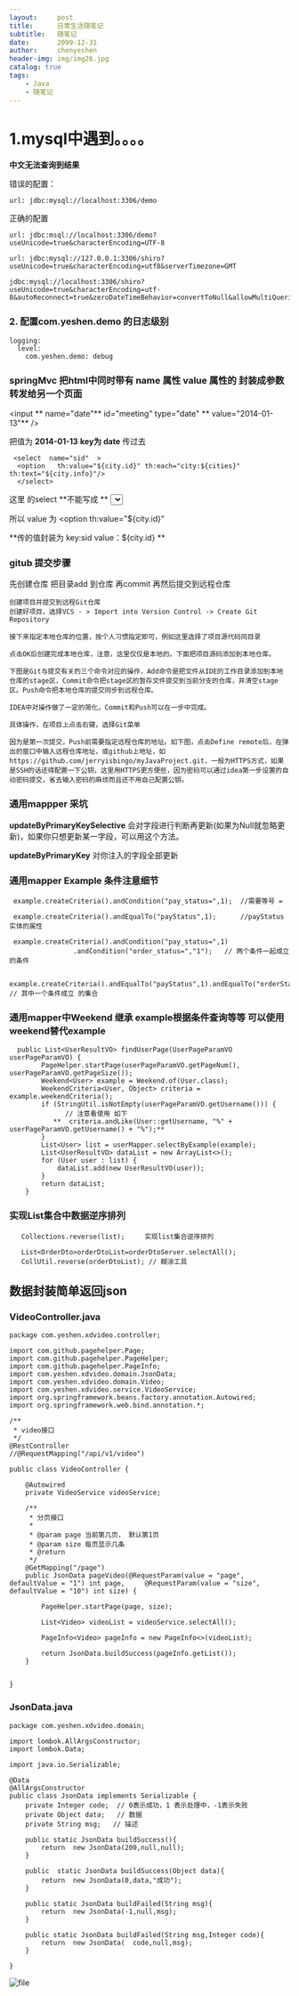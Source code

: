 ```yaml
---
layout:     post
title:      日常生活随笔记
subtitle:   随笔记
date:       2099-12-31
author:     chenyeshen
header-img: img/img26.jpg
catalog: true
tags:
    - Java
    - 随笔记
---
```




# 1.mysql中遇到。。。。

 **中文无法查询到结果** 

错误的配置： 

```
url: jdbc:mysql://localhost:3306/demo

```

正确的配置  

```url: jdbc:msql://localhost:3306/demo?useUnicode=true&characterEncoding=UTF-8```


 ``` url: jdbc:mysql://127.0.0.1:3306/shiro?useUnicode=true&characterEncoding=utf8&serverTimezone=GMT ```

```
jdbc:mysql://localhost:3306/shiro?useUnicode=true&characterEncoding=utf-8&autoReconnect=true&zeroDateTimeBehavior=convertToNull&allowMultiQueries=true&useSSL=false
```

### 2. 配置com.yeshen.demo 的日志级别
```
logging:
  level:
    com.yeshen.demo: debug
```
### springMvc  把html中同时带有 name 属性  value 属性的 封装成参数  转发给另一个页面

<input ** name="date"**  id="meeting" type="date" ** value="2014-01-13"** /></div>

把值为  **2014-01-13**   **key为 date**  传过去


```
 <select  name="sid"  >
  <option   th:value="${city.id}" th:each="city:${cities}" th:text="${city.info}"/>
  </select>
```
这里 的select  **不能写成 **  <select  name="sid" value="${city.id}" >

所以 value 为  <option   th:value="${city.id}"

 **传的值封装为 
key:sid
value：${city.id}  ** 


### gitub 提交步骤     
 先创建仓库  把目录add 到仓库  再commit 再然后提交到远程仓库


```
创建项目并提交到远程Git仓库
创建好项目，选择VCS - > Import into Version Control -> Create Git Repository

接下来指定本地仓库的位置，按个人习惯指定即可，例如这里选择了项目源代码同目录

点击OK后创建完成本地仓库，注意，这里仅仅是本地的。下面把项目源码添加到本地仓库。

下图是Git与提交有关的三个命令对应的操作，Add命令是把文件从IDE的工作目录添加到本地仓库的stage区，Commit命令把stage区的暂存文件提交到当前分支的仓库，并清空stage区。Push命令把本地仓库的提交同步到远程仓库。

IDEA中对操作做了一定的简化，Commit和Push可以在一步中完成。

具体操作，在项目上点击右键，选择Git菜单

因为是第一次提交，Push前需要指定远程仓库的地址。如下图，点击Define remote后，在弹出的窗口中输入远程仓库地址，或github上地址，如https://github.com/jerryisbingo/myJavaProject.git，一般为HTTPS方式，如果是SSH的话还得配置一下公钥，这里用HTTPS更方便些，因为密码可以通过idea第一步设置的自动密码提交，省去输入密码的麻烦而且还不用自己配置公钥。
```



### 通用mappper  采坑



 **updateByPrimaryKeySelective** 会对字段进行判断再更新(如果为Null就忽略更新)，如果你只想更新某一字段，可以用这个方法。



 **updateByPrimaryKey** 对你注入的字段全部更新



###  通用mapper  Example  条件注意细节


```
 example.createCriteria().andCondition("pay_status=",1);  //需要等号 =

 example.createCriteria().andEqualTo("payStatus",1);      //payStatus  实体的属性
```


```
 example.createCriteria().andCondition("pay_status=",1)
                .andCondition("order_status=","1");   // 两个条件一起成立 的条件

 example.createCriteria().andEqualTo("payStatus",1).andEqualTo("orderStatus",1); // 其中一个条件成立 的集合

```
### 通用mapper中Weekend 继承 example根据条件查询等等 可以使用weekend替代example

```
  public List<UserResultVO> findUserPage(UserPageParamVO userPageParamVO) {
        PageHelper.startPage(userPageParamVO.getPageNum(), userPageParamVO.getPageSize());
        Weekend<User> example = Weekend.of(User.class);
        WeekendCriteria<User, Object> criteria = example.weekendCriteria();
        if (StringUtil.isNotEmpty(userPageParamVO.getUsername())) {
              // 注意看使用 如下
           **  criteria.andLike(User::getUsername, "%" + userPageParamVO.getUsername() + "%");** 
        }
        List<User> list = userMapper.selectByExample(example);
        List<UserResultVO> dataList = new ArrayList<>();
        for (User user : list) {
            dataList.add(new UserResultVO(user));
        }
        return dataList;
    }

```

### 实现List集合中数据逆序排列


```
   Collections.reverse(list);     实现list集合逆序排列

   List<OrderDto>orderDtoList=orderDtoServer.selectAll();
   CollUtil.reverse(orderDtoList); // 糊涂工具  
```





## 数据封装简单返回json



### VideoController.java

```
package com.yeshen.xdvideo.controller;

import com.github.pagehelper.Page;
import com.github.pagehelper.PageHelper;
import com.github.pagehelper.PageInfo;
import com.yeshen.xdvideo.domain.JsonData;
import com.yeshen.xdvideo.domain.Video;
import com.yeshen.xdvideo.service.VideoService;
import org.springframework.beans.factory.annotation.Autowired;
import org.springframework.web.bind.annotation.*;

/**
 * video接口
 */
@RestController
//@RequestMapping("/api/v1/video")

public class VideoController {

    @Autowired
    private VideoService videoService;

    /**
     * 分页接口
     *
     * @param page 当前第几页， 默认第1页
     * @param size 每页显示几条
     * @return
     */
    @GetMapping("/page")
    public JsonData pageVideo(@RequestParam(value = "page", defaultValue = "1") int page,     @RequestParam(value = "size", defaultValue = "10") int size) {

        PageHelper.startPage(page, size);

        List<Video> videoList = videoService.selectAll();

        PageInfo<Video> pageInfo = new PageInfo<>(videoList);
        
        return JsonData.buildSuccess(pageInfo.getList());
    }

   
}

```

### JsonData.java

```
package com.yeshen.xdvideo.domain;

import lombok.AllArgsConstructor;
import lombok.Data;

import java.io.Serializable;

@Data
@AllArgsConstructor
public class JsonData implements Serializable {
    private Integer code;  // 0表示成功，1 表示处理中，-1表示失败
    private Object data;   // 数据
    private String msg;   // 描述

    public static JsonData buildSuccess(){
        return  new JsonData(200,null,null);
    }

    public  static JsonData buildSuccess(Object data){
        return  new JsonData(0,data,"成功");
    }

    public static JsonData buildFailed(String msg){
        return  new JsonData(-1,null,msg);
    }

    public static JsonData buildFailed(String msg,Integer code){
        return  new JsonData(  code,null,msg);
    }

}

```

![file](https://chenyeshen.oss-cn-shenzhen.aliyuncs.com/oneblog/article/20190824222758279.png)











